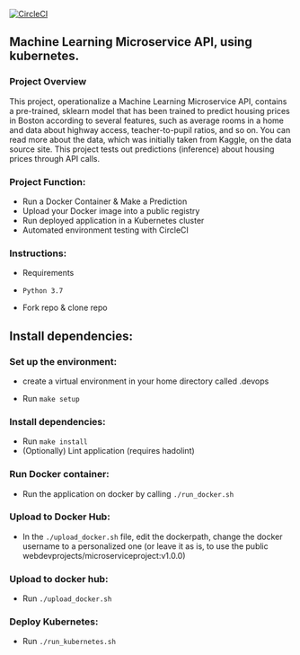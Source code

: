 [![CircleCI](https://dl.circleci.com/status-badge/img/gh/lebogangolifant/project-ml-microservice-kubernetes/tree/main.svg?style=svg)](https://dl.circleci.com/status-badge/redirect/gh/lebogangolifant/project-ml-microservice-kubernetes/tree/main)

## Machine Learning Microservice API, using kubernetes.

### Project Overview
This project, operationalize a Machine Learning Microservice API, contains a pre-trained, sklearn model that has been trained to predict housing prices in Boston according to several features, such as average rooms in a home and data about highway access, teacher-to-pupil ratios, and so on. You can read more about the data, which was initially taken from Kaggle, on the data source site. This project tests out predictions (inference) about housing prices through API calls.

### Project Function:
* Run a Docker Container & Make a Prediction
* Upload your Docker image into a public registry 
* Run deployed application in a Kubernetes cluster
* Automated environment testing with CircleCI

### Instructions:
* Requirements
 - `Python 3.7`

* Fork repo & clone repo

## Install dependencies:

### Set up the environment:
* create a virtual environment in your home directory called .devops
 - Run `make setup`

### Install dependencies:
 - Run `make install`
 - (Optionally) Lint application (requires hadolint)

### Run Docker container:
* Run the application on docker by calling `./run_docker.sh`

### Upload to Docker Hub:
* In the `./upload_docker.sh` file, edit the dockerpath, change the docker username to a personalized one (or leave it as is, to use the public webdevprojects/microserviceproject:v1.0.0)

### Upload to docker hub:
* Run `./upload_docker.sh`

### Deploy Kubernetes:
* Run `./run_kubernetes.sh`